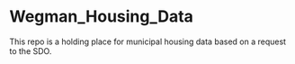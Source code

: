 # Wegman_Housing_Data
This repo is a holding place for municipal housing data based on a request to the SDO.
